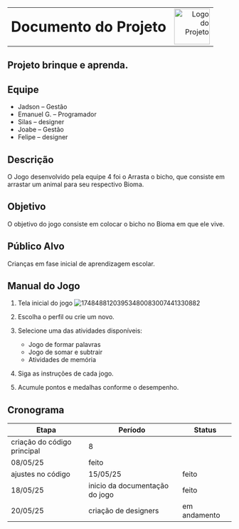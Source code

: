 <table style="width: 100%;">
  <tr>
    <td style="vertical-align: middle; padding-right: 10px;">
      <h1 style="margin: 0;">Documento do Projeto</h1>
    </td>
    <td style="vertical-align: middle; text-align: right;">
      <img src="imagens/logo.png" alt="Logo do Projeto" width="80">
    </td>
  </tr>
</table>


## Projeto brinque e aprenda.


## Equipe 
- Jadson  – Gestão
- Emanuel G.  – Programador
- Silas – designer
- Joabe  – Gestão
- Felipe – designer
## Descrição

O Jogo desenvolvido pela equipe 4 foi o Arrasta o bicho, que consiste em arrastar um animal para seu respectivo Bioma.

## Objetivo

 O objetivo do jogo consiste em colocar o bicho  no Bioma  em que ele vive. 

## Público Alvo

Crianças em fase inicial de aprendizagem escolar.

## Manual do Jogo

1. Tela inicial do jogo
   ![17484881203953480083007441330882](https://github.com/user-attachments/assets/2b51ff8b-842f-4b93-8a33-79a921057643)

3. Escolha o perfil ou crie um novo.
4. Selecione uma das atividades disponíveis:
   - Jogo de formar palavras
   - Jogo de somar e subtrair
   - Atividades de memória
5. Siga as instruções de cada jogo.
6. Acumule pontos e medalhas conforme o desempenho.


## Cronograma

| Etapa | Período | Status|
|---------------------|-----------------------|------------  |
| criação do código principal    |  8
08/05/25      | feito |
| ajustes no código     |   15/05/25     | feito|
|    18/05/25  |  inicio da documentação do jogo      | feito |
| 20/05/25    |  criação de designers    | em andamento|
